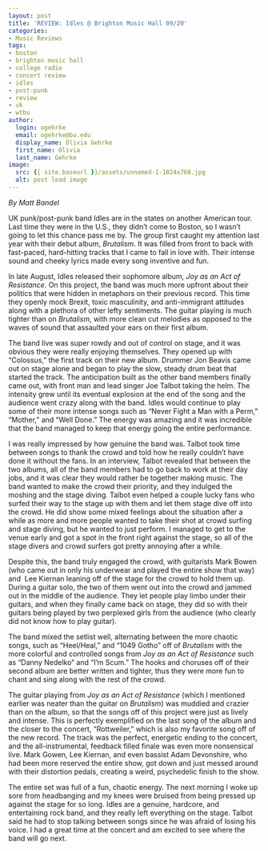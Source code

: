 ```yaml
---
layout: post
title: 'REVIEW: Idles @ Brighton Music Hall 09/20'
categories:
- Music Reviews
tags:
- boston
- brighton music hall
- college radio
- concert review
- idles
- post-punk
- review
- uk
- wtbu
author:
  login: ogehrke
  email: ogehrke@bu.edu
  display_name: Olivia Gehrke
  first_name: Olivia
  last_name: Gehrke
image:
  src: {{ site.baseurl }}/assets/unnamed-1-1024x768.jpg
  alt: post lead image
---
```


_By Matt Bandel_

UK punk/post-punk band Idles are in the states on another American tour. Last time they were in the U.S., they didn’t come to Boston, so I wasn’t going to let this chance pass me by. The group first caught my attention last year with their debut album, _Brutalism_. It was filled from front to back with fast-paced, hard-hitting tracks that I came to fall in love with. Their intense sound and cheeky lyrics made every song inventive and fun.

In late August, Idles released their sophomore album, _Joy as an Act of Resistance_. On this project, the band was much more upfront about their politics that were hidden in metaphors on their previous record. This time they openly mock Brexit, toxic masculinity, and anti-immigrant attitudes along with a plethora of other lefty sentiments. The guitar playing is much tighter than on _Brutalism_, with more clean cut melodies as opposed to the waves of sound that assaulted your ears on their first album.

The band live was super rowdy and out of control on stage, and it was obvious they were really enjoying themselves. They opened up with “Colossus,” the first track on their new album. Drummer Jon Beavis came out on stage alone and began to play the slow, steady drum beat that started the track. The anticipation built as the other band members finally came out, with front man and lead singer Joe Talbot taking the helm. The intensity grew until its eventual explosion at the end of the song and the audience went crazy along with the band. Idles would continue to play some of their more intense songs such as “Never Fight a Man with a Perm,” “Mother,” and “Well Done.” The energy was amazing and it was incredible that the band managed to keep that energy going the entire performance.

I was really impressed by how genuine the band was. Talbot took time between songs to thank the crowd and told how he really couldn’t have done it without the fans. In an interview, Talbot revealed that between the two albums, all of the band members had to go back to work at their day jobs, and it was clear they would rather be together making music. The band wanted to make the crowd their priority, and they indulged the moshing and the stage diving. Talbot even helped a couple lucky fans who surfed their way to the stage up with them and let them stage dive off into the crowd. He did show some mixed feelings about the situation after a while as more and more people wanted to take their shot at crowd surfing and stage diving, but he wanted to just perform. I managed to get to the venue early and got a spot in the front right against the stage, so all of the stage divers and crowd surfers got pretty annoying after a while.

Despite this, the band truly engaged the crowd, with guitarists Mark Bowen (who came out in only his underwear and played the entire show that way) and  Lee Kiernan leaning off of the stage for the crowd to hold them up. During a guitar solo, the two of them went out into the crowd and jammed out in the middle of the audience. They let people play limbo under their guitars, and when they finally came back on stage, they did so with their guitars being played by two perplexed girls from the audience (who clearly did not know how to play guitar).

The band mixed the setlist well, alternating between the more chaotic songs, such as “Heel/Heal,” and “1049 Gotho” off of _Brutalism_ with the more colorful and controlled songs from _Joy as an Act of Resistance_ such as “Danny Nedelko” and “I’m Scum.” The hooks and choruses off of their second album are better written and tighter, thus they were more fun to chant and sing along with the rest of the crowd.

The guitar playing from _Joy as an Act of Resistance_ (which I mentioned earlier was neater than the guitar on _Brutalism_) was muddied and crazier than on the album, so that the songs off of this project were just as lively and intense. This is perfectly exemplified on the last song of the album and the closer to the concert, “Rottweiler,” which is also my favorite song off of the new record. The track was the perfect, energetic ending to the concert, and the all-instrumental, feedback filled finale was even more nonsensical live. Mark Gowen, Lee Kiernan, and even bassist Adam Devonshire, who had been more reserved the entire show, got down and just messed around with their distortion pedals, creating a weird, psychedelic finish to the show.

The entire set was full of a fun, chaotic energy. The next morning I woke up sore from headbanging and my knees were bruised from being pressed up against the stage for so long. Idles are a genuine, hardcore, and entertaining rock band, and they really left everything on the stage. Talbot said he had to stop talking between songs since he was afraid of losing his voice. I had a great time at the concert and am excited to see where the band will go next.